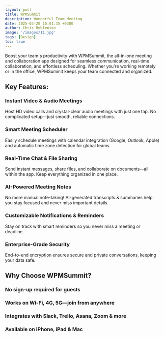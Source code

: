 ```yaml
---
layout: post
title: WPMSummit
description: Wonderful Team Meeting
date: 2025-03-20 15:01:35 +0300
author: Chris Roblenson
image: '/images/11.jpg'
tags: [Design]
toc: true
---
```


Boost your team's productivity with WPMSummit, the all-in-one meeting and collaboration app designed for seamless communication, real-time collaboration, and effortless scheduling. Whether you're working remotely or in the office, WPMSummit keeps your team connected and organized.

## Key Features:
### Instant Video & Audio Meetings
Host HD video calls and crystal-clear audio meetings with just one tap. No complicated setup—just smooth, reliable connections.

### Smart Meeting Scheduler
Easily schedule meetings with calendar integration (Google, Outlook, Apple) and automatic time zone detection for global teams.

### Real-Time Chat & File Sharing
Send instant messages, share files, and collaborate on documents—all within the app. Keep everything organized in one place.

### AI-Powered Meeting Notes
No more manual note-taking! AI-generated transcripts & summaries help you stay focused and never miss important details.

### Customizable Notifications & Reminders
Stay on track with smart reminders so you never miss a meeting or deadline.

### Enterprise-Grade Security
End-to-end encryption ensures secure and private conversations, keeping your data safe.

## Why Choose WPMSummit?
### No sign-up required for guests
### Works on Wi-Fi, 4G, 5G—join from anywhere
### Integrates with Slack, Trello, Asana, Zoom & more
### Available on iPhone, iPad & Mac
